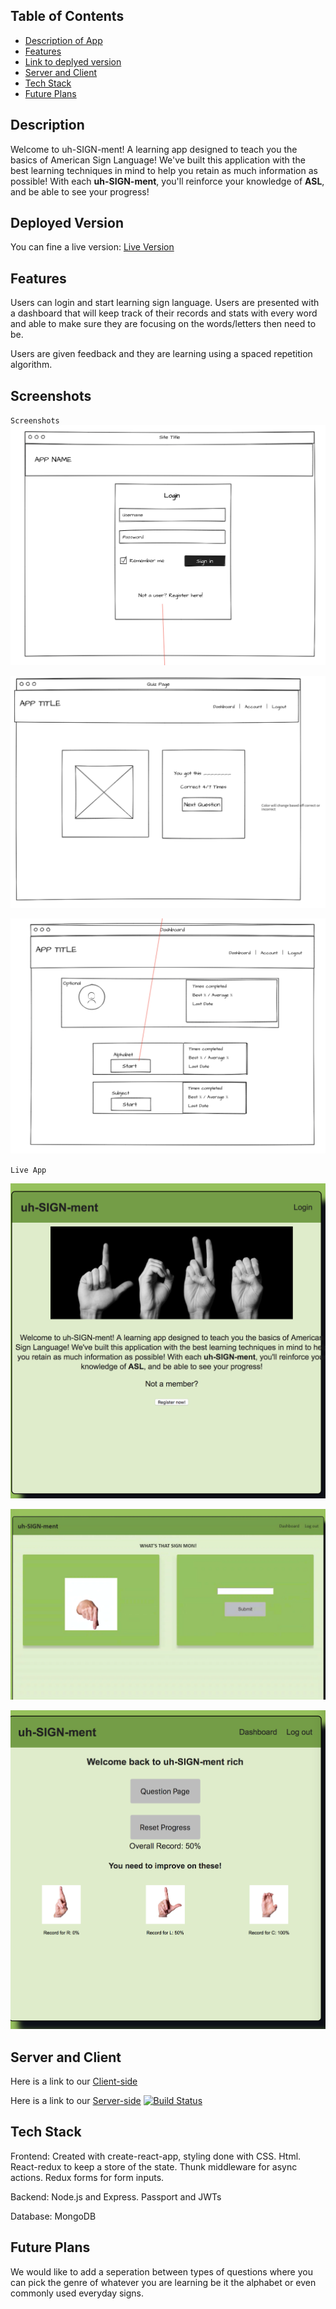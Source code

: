 

## Table of Contents

- [Description of App](#description)
- [Features](#features)
- [Link to deplyed version](#deployed-version)
- [Server and Client](#server-and-client)
- [Tech Stack](#tech-stack)
- [Future Plans](#future-plans)



## Description

Welcome to uh-SIGN-ment! A learning app designed to teach you the
basics of American Sign Language! We've built this application with
the best learning techniques in mind to help you retain as much
information as possible! With each <strong>uh-SIGN-ment</strong>,
you'll reinforce your knowledge of <strong>ASL</strong>, and be able
to see your progress!

## Deployed Version

You can fine a live version:
[Live Version](https://sign-app-client.herokuapp.com/dashboard)

## Features 
Users can login and start learning sign language. Users are presented with a dashboard that will keep track of their records and stats with every word and able to make sure they are focusing on the words/letters then need to be.

Users are given feedback and they are learning using a spaced repetition algorithm. 

## Screenshots
`Screenshots`
![Login](./screenshots/wireframe1.png)

![Question Page](./screenshots/wireframe2.png)

![Dashboard](./screenshots/wireframe3.png)

`Live App`

![Landing Page](./screenshots/landing-page.png)

![Question Page](./screenshots/question-page.png)

![Dashboard](./screenshots/dashboard.png)


## Server and Client

Here is a link to our [Client-side](https://github.com/thinkful-ei22/asl-client-richard-akim)

Here is a link to our [Server-side](https://github.com/thinkful-ei22/asl-server-richard-akim)
[![Build Status](https://travis-ci.org/thinkful-ei22/asl-server-richard-akim.svg?branch=master)](https://travis-ci.org/thinkful-ei22/asl-server-richard-akim)


## Tech Stack

Frontend: Created with create-react-app, styling done with CSS. Html. React-redux to keep a store of the state. Thunk middleware for async actions. Redux forms for form inputs.

Backend: Node.js and Express. Passport and JWTs

Database: MongoDB



## Future Plans

We would like to add a seperation between types of questions where you can pick the genre of whatever you are learning be it the alphabet or even commonly used everyday signs.